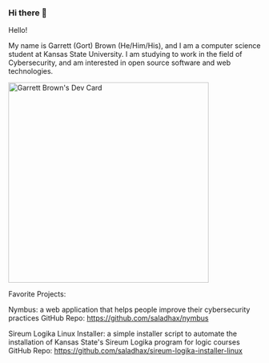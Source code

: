### Hi there 👋

<!--
**saladhax/saladhax** is a ✨ _special_ ✨ repository because its `README.md` (this file) appears on your GitHub profile.

Here are some ideas to get you started:

- 🔭 I’m currently working on ...
- 🌱 I’m currently learning ...
- 👯 I’m looking to collaborate on ...
- 🤔 I’m looking for help with ...
- 💬 Ask me about ...
- 📫 How to reach me: ...
- 😄 Pronouns: ...
- ⚡ Fun fact: ...
-->
Hello!

My name is Garrett (Gort) Brown (He/Him/His), and I am a computer science student at Kansas State University. I am studying to work in the field of Cybersecurity, and am interested in open source software and web technologies.

<a href="https://app.daily.dev/gortbrown"><img src="https://api.daily.dev/devcards/2a2d6cb4b7344c0eba1cf8f0abdacc8f.png?r=ei3" width="400" alt="Garrett Brown's Dev Card"/></a>

Favorite Projects:

Nymbus: a web application that helps people improve their cybersecurity practices
GitHub Repo: https://github.com/saladhax/nymbus

Sireum Logika Linux Installer: a simple installer script to automate the installation of Kansas State's Sireum Logika program for logic courses
GitHub Repo: https://github.com/saladhax/sireum-logika-installer-linux
